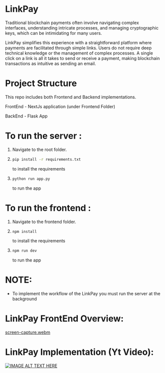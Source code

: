# LinkPay
Traditional blockchain payments often involve navigating complex interfaces, understanding intricate processes, and managing cryptographic keys, which can be intimidating for many users.

LinkPay simplifies this experience with a straightforward platform where payments are facilitated through simple links. Users do not require deep technical knowledge or the management of complex processes. A single click on a link is all it takes to send or receive a payment, making blockchain transactions as intuitive as sending an email.

# Project Structure
This repo includes both Frontend and Backend implementations.

FrontEnd - NextJs application (under Frontend Folder)

BackEnd  - Flask App 

# To run the server :

1. Navigate to the root folder.
   
2. ```bash
   pip install -r requirements.txt
   ```
   to install the requirements
   
3. ```bash
   python run app.py
   ```
   to run the app

# To run the frontend :

1. Navigate to the frontend folder.
   
2. ```bash
   npm install
   ```
   to install the requirements
   
3. ```bash
   npm run dev
   ```
   to run 
the app

# NOTE:
-   To implement the workflow of the LinkPay you must run the server at the background

# LinkPay FrontEnd Overview:
[screen-capture.webm](https://github.com/toastx/LinkPay/assets/108117611/9719272b-57d1-49a3-b331-f7f19ec4c6a0)

# LinkPay Implementation (Yt Video):
[![IMAGE ALT TEXT HERE](https://assets.devfolio.co/hackathons/ab58fdece365474481227c045ce6363d/projects/9839029a4d984fee83a0928228e089f2/8d1663e2-3b1e-468b-ad7b-c861dacb0303.png)]([https://www.youtube.com/watch?v=YOUTUBE_VIDEO_ID_HERE](https://www.youtube.com/watch?v=gy6E6-ZgrxE))


